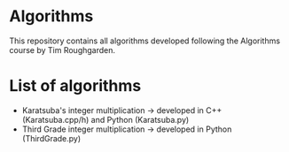 #    Algorithms    #


This repository contains all algorithms developed following the Algorithms course
by Tim Roughgarden.


#    List of algorithms    #

   - Karatsuba's integer multiplication  -> developed in C++ (Karatsuba.cpp/h) and
					  Python (Karatsuba.py)
   - Third Grade integer multiplication  -> developed in Python (ThirdGrade.py)